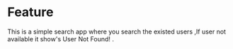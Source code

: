# Feature

This is a simple search app where you search the existed users ,If user not available it show's User Not Found! .
